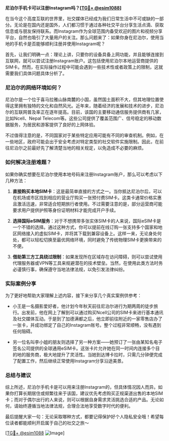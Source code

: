 **尼泊尔手机卡可以注册Instagram吗？[[TG💪+ @esim1088](https://t.me/s/esim1088)]**

在当今这个高度互联的世界里，社交媒体已经成为我们日常生活中不可或缺的一部分。无论是在国内还是国外，人们都习惯于通过各种社交平台分享生活点滴、获取信息或与朋友保持联系。而Instagram作为全球范围内备受欢迎的图片和视频分享平台，自然也吸引了大量用户的关注。那么问题来了：如果你身在尼泊尔，使用当地的手机卡是否能够顺利注册并使用Instagram呢？

首先，让我们明确一点：理论上讲，只要你的设备具备上网功能，并且能够连接到互联网，就可以尝试注册Instagram账户。这包括使用尼泊尔本地运营商提供的SIM卡。然而，在实际操作过程中可能会遇到一些技术性或者政策上的限制，这就需要我们具体问题具体分析了。

### 尼泊尔的网络环境如何？

尼泊尔是一个位于喜马拉雅山脉南麓的小国，虽然国土面积不大，但其地理位置使得这里拥有独特的文化和自然风光。近年来，随着经济的发展和技术的进步，尼泊尔的互联网普及率正在逐年提高。目前，该国的主要移动通信服务提供商有几家，比如Ncell、Nepal Telecom等。这些公司提供了覆盖范围广、信号稳定的移动数据服务，为居民和游客提供了良好的上网体验。

不过值得注意的是，不同国家对于某些特定应用可能有不同的审查机制。例如，在一些地区，政府可能会出于安全考虑对特定类型的社交软件实施限制。因此，在前往尼泊尔之前最好先了解清楚当地的相关规定，以免造成不必要的麻烦。

### 如何解决注册难题？

如果你确实想要在尼泊尔使用本地号码来注册Instagram账户，那么可以考虑以下几种方法：

1. **直接购买本地SIM卡**：这是最简单直接的方式之一。当你抵达尼泊尔后，可以在机场或市区找到相应的营业厅购买一张预付费SIM卡。这类卡通常价格实惠且激活迅速，非常适合短期旅行者使用。不过需要注意的是，部分运营商可能要求用户提供护照等身份证明材料才能完成开户手续。

2. **选择国际eSIM服务**：对于不想携带多张实体SIM卡的人来说，国际eSIM卡是一个不错的选择。通过这种方式，你可以提前在线订购一张支持多个国家和地区网络接入的虚拟SIM卡，并将其下载到兼容设备上。这样一来，无论身处何处，都可以轻松切换至最优网络环境，同时避免了传统物理SIM卡更换带来的不便。

3. **借助第三方工具绕过限制**：如果发现所在区域存在访问障碍，则可以尝试使用代理服务器或VPN等工具来规避潜在的技术壁垒。当然，在使用此类方法时务必谨慎行事，确保遵守当地法律法规，以免引发法律纠纷。

### 实际案例分享

为了更好地帮助大家理解上述内容，接下来分享几个真实案例供参考：

- 小王是一名摄影爱好者，他计划今年秋天前往尼泊尔进行为期两周的徒步旅行。出发前，他在网上了解到可以通过购买Ncell公司的SIM卡来进行基本通讯及社交媒体互动。于是到了加德满都之后，他立即前往附近的一家零售店办了一张卡，并成功绑定了自己的Instagram账号。整个过程非常顺畅，没有遇到任何阻碍。

- 另一位名叫李小姐的朋友则选择了另一种方案——她预订了一张由某知名电子签名公司提供的全球通用eSIM卡。这张卡片允许她在同一时间内连接多个目的地的服务商，极大地提升了灵活性。当她到达博卡拉时，只需几分钟便完成了配置工作，然后继续正常使用Instagram分享沿途美景。

### 总结与建议

综上所述，尼泊尔手机卡是可以用来注册Instagram的，但具体情况因人而异。如果你打算长期居住或频繁往来于该国，建议优先考虑购买正规渠道出售的本地SIM卡；而对于偶尔出行的人来说，则可以根据自身需求灵活挑选合适的产品。无论如何，请始终遵循当地法律法规，合理合法地享受数字时代的便利。

最后提醒大家一句：无论采取哪种方式，都要记得保护好个人隐私安全哦！希望每位读者都能顺利开启属于自己的社交之旅～

[[TG💪+ @esim1088](https://t.me/s/esim1088) ![Image](https://i.postimg.cc/4NQfJmqS/Snipaste-2025-05-13-00-14-12.png)]